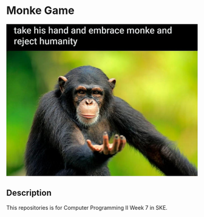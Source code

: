 # Monke Game

![Monke_Hands](reject_humanity.jpeg)

## Description

This repositories is for Computer Programming II Week 7 in SKE.